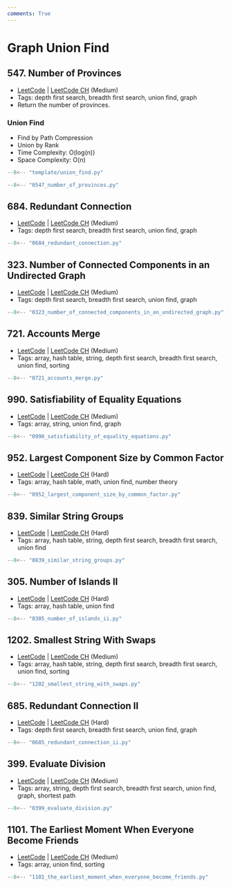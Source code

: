 ```yaml
---
comments: True
---
```


# Graph Union Find

## 547. Number of Provinces

-   [LeetCode](https://leetcode.com/problems/number-of-provinces/) | [LeetCode CH](https://leetcode.cn/problems/number-of-provinces/) (Medium)
-   Tags: depth first search, breadth first search, union find, graph
-   Return the number of provinces.

### Union Find

-   Find by Path Compression
-   Union by Rank
-   Time Complexity: O(log(n))
-   Space Complexity: O(n)

```python title="template/union_find.py"
--8<-- "template/union_find.py"
```

```python title="547. Number of Provinces"
--8<-- "0547_number_of_provinces.py"
```

## 684. Redundant Connection

-   [LeetCode](https://leetcode.com/problems/redundant-connection/) | [LeetCode CH](https://leetcode.cn/problems/redundant-connection/) (Medium)
-   Tags: depth first search, breadth first search, union find, graph

```python title="684. Redundant Connection"
--8<-- "0684_redundant_connection.py"
```

## 323. Number of Connected Components in an Undirected Graph

-   [LeetCode](https://leetcode.com/problems/number-of-connected-components-in-an-undirected-graph/) | [LeetCode CH](https://leetcode.cn/problems/number-of-connected-components-in-an-undirected-graph/) (Medium)
-   Tags: depth first search, breadth first search, union find, graph

```python title="323. Number of Connected Components in an Undirected Graph"
--8<-- "0323_number_of_connected_components_in_an_undirected_graph.py"
```

## 721. Accounts Merge

-   [LeetCode](https://leetcode.com/problems/accounts-merge/) | [LeetCode CH](https://leetcode.cn/problems/accounts-merge/) (Medium)
-   Tags: array, hash table, string, depth first search, breadth first search, union find, sorting

```python title="721. Accounts Merge"
--8<-- "0721_accounts_merge.py"
```

## 990. Satisfiability of Equality Equations

-   [LeetCode](https://leetcode.com/problems/satisfiability-of-equality-equations/) | [LeetCode CH](https://leetcode.cn/problems/satisfiability-of-equality-equations/) (Medium)
-   Tags: array, string, union find, graph

```python title="990. Satisfiability of Equality Equations"
--8<-- "0990_satisfiability_of_equality_equations.py"
```

## 952. Largest Component Size by Common Factor

-   [LeetCode](https://leetcode.com/problems/largest-component-size-by-common-factor/) | [LeetCode CH](https://leetcode.cn/problems/largest-component-size-by-common-factor/) (Hard)
-   Tags: array, hash table, math, union find, number theory

```python title="952. Largest Component Size by Common Factor"
--8<-- "0952_largest_component_size_by_common_factor.py"
```

## 839. Similar String Groups

-   [LeetCode](https://leetcode.com/problems/similar-string-groups/) | [LeetCode CH](https://leetcode.cn/problems/similar-string-groups/) (Hard)
-   Tags: array, hash table, string, depth first search, breadth first search, union find

```python title="839. Similar String Groups"
--8<-- "0839_similar_string_groups.py"
```

## 305. Number of Islands II

-   [LeetCode](https://leetcode.com/problems/number-of-islands-ii/) | [LeetCode CH](https://leetcode.cn/problems/number-of-islands-ii/) (Hard)
-   Tags: array, hash table, union find

```python title="305. Number of Islands II"
--8<-- "0305_number_of_islands_ii.py"
```

## 1202. Smallest String With Swaps

-   [LeetCode](https://leetcode.com/problems/smallest-string-with-swaps/) | [LeetCode CH](https://leetcode.cn/problems/smallest-string-with-swaps/) (Medium)
-   Tags: array, hash table, string, depth first search, breadth first search, union find, sorting

```python title="1202. Smallest String With Swaps"
--8<-- "1202_smallest_string_with_swaps.py"
```

## 685. Redundant Connection II

-   [LeetCode](https://leetcode.com/problems/redundant-connection-ii/) | [LeetCode CH](https://leetcode.cn/problems/redundant-connection-ii/) (Hard)
-   Tags: depth first search, breadth first search, union find, graph

```python title="685. Redundant Connection II"
--8<-- "0685_redundant_connection_ii.py"
```

## 399. Evaluate Division

-   [LeetCode](https://leetcode.com/problems/evaluate-division/) | [LeetCode CH](https://leetcode.cn/problems/evaluate-division/) (Medium)
-   Tags: array, string, depth first search, breadth first search, union find, graph, shortest path

```python title="399. Evaluate Division"
--8<-- "0399_evaluate_division.py"
```

## 1101. The Earliest Moment When Everyone Become Friends

-   [LeetCode](https://leetcode.com/problems/the-earliest-moment-when-everyone-become-friends/) | [LeetCode CH](https://leetcode.cn/problems/the-earliest-moment-when-everyone-become-friends/) (Medium)
-   Tags: array, union find, sorting

```python title="1101. The Earliest Moment When Everyone Become Friends"
--8<-- "1101_the_earliest_moment_when_everyone_become_friends.py"
```
